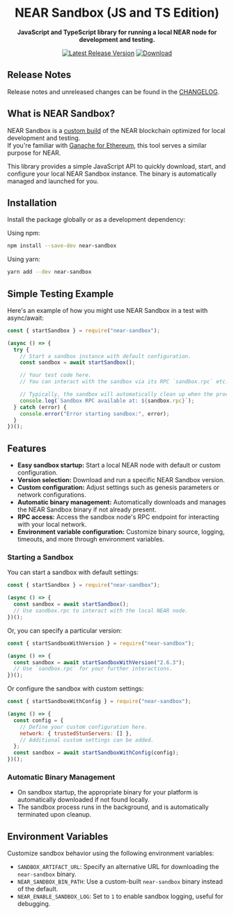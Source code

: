 <div align="center">

  <h1>NEAR Sandbox (JS and TS Edition)</h1>

  <p>
    <strong>JavaScript and TypeScript library for running a local NEAR node for development and testing.</strong>
  </p>

  <p>
     <a href="https://npmjs.com/near-sandbox"><img src="https://img.shields.io/npm/v/near-sandbox.svg?style=flat-square" alt="Latest Release Version" /></a>
    <a href="https://npmjs.com/near-sandbox"><img src="https://img.shields.io/npm/d/near-sandbox.svg?style=flat-square" alt="Download" /></a>
  </p>
</div>

## Release Notes

Release notes and unreleased changes can be found in the [CHANGELOG](./CHANGELOG.md).

## What is NEAR Sandbox?

NEAR Sandbox is a [custom build](https://github.com/near/nearcore/blob/9f5e20b29f1a15a00fc50d6051b3b44bb6db60b6/Makefile#L67-L69) of the NEAR blockchain optimized for local development and testing.  
If you're familiar with [Ganache for Ethereum](https://www.trufflesuite.com/ganache), this tool serves a similar purpose for NEAR.

This library provides a simple JavaScript API to quickly download, start, and configure your local NEAR Sandbox instance. The binary is automatically managed and launched for you.

## Installation

Install the package globally or as a development dependency:

Using npm:

```bash
npm install --save-dev near-sandbox
```

Using yarn:

```bash
yarn add --dev near-sandbox
```

## Simple Testing Example

Here's an example of how you might use NEAR Sandbox in a test with async/await:

```javascript
const { startSandbox } = require("near-sandbox");

(async () => {
  try {
    // Start a sandbox instance with default configuration.
    const sandbox = await startSandbox();

    // Your test code here.
    // You can interact with the sandbox via its RPC `sandbox.rpc` etc.

    // Typically, the sandbox will automatically clean up when the process exits.
    console.log(`Sandbox RPC available at: ${sandbox.rpc}`);
  } catch (error) {
    console.error("Error starting sandbox:", error);
  }
})();
```

## Features

- **Easy sandbox startup:** Start a local NEAR node with default or custom configuration.
- **Version selection:** Download and run a specific NEAR Sandbox version.
- **Custom configuration:** Adjust settings such as genesis parameters or network configurations.
- **Automatic binary management:** Automatically downloads and manages the NEAR Sandbox binary if not already present.
- **RPC access:** Access the sandbox node's RPC endpoint for interacting with your local network.
- **Environment variable configuration:** Customize binary source, logging, timeouts, and more through environment variables.

### Starting a Sandbox

You can start a sandbox with default settings:

```javascript
const { startSandbox } = require("near-sandbox");

(async () => {
  const sandbox = await startSandbox();
  // Use sandbox.rpc to interact with the local NEAR node.
})();
```

Or, you can specify a particular version:

```javascript
const { startSandboxWithVersion } = require("near-sandbox");

(async () => {
  const sandbox = await startSandboxWithVersion("2.6.3");
  // Use `sandbox.rpc` for your further interactions.
})();
```

Or configure the sandbox with custom settings:

```javascript
const { startSandboxWithConfig } = require("near-sandbox");

(async () => {
  const config = {
    // Define your custom configuration here.
    network: { trustedStunServers: [] },
    // Additional custom settings can be added.
  };
  const sandbox = await startSandboxWithConfig(config);
})();
```

### Automatic Binary Management

- On sandbox startup, the appropriate binary for your platform is automatically downloaded if not found locally.
- The sandbox process runs in the background, and is automatically terminated upon cleanup.

## Environment Variables

Customize sandbox behavior using the following environment variables:

- `SANDBOX_ARTIFACT_URL`: Specify an alternative URL for downloading the `near-sandbox` binary.
- `NEAR_SANDBOX_BIN_PATH`: Use a custom-built `near-sandbox` binary instead of the default.
- `NEAR_ENABLE_SANDBOX_LOG`: Set to `1` to enable sandbox logging, useful for debugging.
